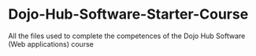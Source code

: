 # Dojo-Hub-Software-Starter-Course
All the files used to complete the competences of the Dojo Hub Software (Web applications) course
